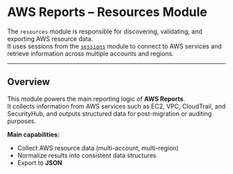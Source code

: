 # AWS Reports – Resources Module

The `resources` module is responsible for discovering, validating, and exporting AWS resource data.  
It uses sessions from the [`sessions`](../sessions) module to connect to AWS services and retrieve information across multiple accounts and regions.

---

##  Overview

This module powers the main reporting logic of **AWS Reports**.  
It collects information from AWS services such as EC2, VPC, CloudTrail, and SecurityHub, and outputs structured data for post-migration or auditing purposes.

**Main capabilities:**
- Collect AWS resource data (multi-account, multi-region)
- Normalize results into consistent data structures
- Export to **JSON** 


